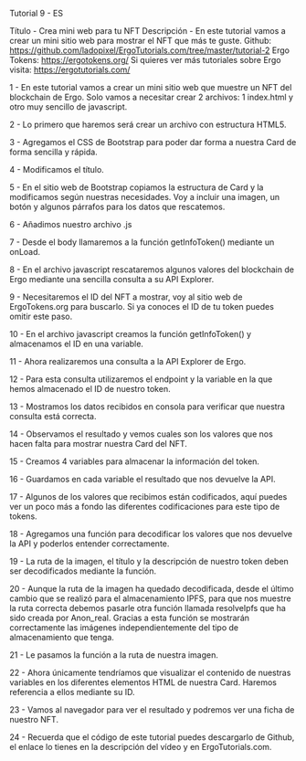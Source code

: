 Tutorial 9 - ES

Título - Crea mini web para tu NFT
Descripción - En este tutorial vamos a crear un mini sitio web para mostrar el NFT que más te guste.
Github: https://github.com/ladopixel/ErgoTutorials.com/tree/master/tutorial-2
Ergo Tokens: https://ergotokens.org/
Si quieres ver más tutoriales sobre Ergo visita: https://ergotutorials.com/

1 - En este tutorial vamos a crear un mini sitio web que muestre un NFT del blockchain de Ergo. Solo vamos a necesitar crear 2 archivos: 1 index.html y otro muy sencillo de javascript.

2 - Lo primero que haremos será crear un archivo con estructura HTML5.

3 - Agregamos el CSS de Bootstrap para poder dar forma a nuestra Card de forma sencilla y rápida.

4 - Modificamos el título.

5 - En el sitio web de Bootstrap copiamos la estructura de Card y la modificamos según nuestras necesidades. Voy a incluir una imagen, un botón y algunos párrafos para los datos que rescatemos.

6 - Añadimos nuestro archivo .js

7 - Desde el body llamaremos a la función getInfoToken() mediante un onLoad.

8 - En el archivo javascript rescataremos algunos valores del blockchain de Ergo mediante una sencilla consulta a su API Explorer.

9 - Necesitaremos el ID del NFT a mostrar, voy al sitio web de ErgoTokens.org para buscarlo. Si ya conoces el ID de tu token puedes omitir este paso.

10 - En el archivo javascript creamos la función getInfoToken() y almacenamos el ID en una variable.

11 - Ahora realizaremos una consulta a la API Explorer de Ergo.

12 - Para esta consulta utilizaremos el endpoint y la variable en la que hemos almacenado el ID de nuestro token.

13 - Mostramos los datos recibidos en consola para verificar que nuestra consulta está correcta.

14 - Observamos el resultado y vemos cuales son los valores que nos hacen falta para mostrar nuestra Card del NFT.

15 - Creamos 4 variables para almacenar la información del token.

16 - Guardamos en cada variable el resultado que nos devuelve la API.

17 - Algunos de los valores que recibimos están codificados, aquí puedes ver un poco más a fondo las diferentes codificaciones para este tipo de tokens.

18 - Agregamos una función para decodificar los valores que nos devuelve la API y poderlos entender correctamente.

19 - La ruta de la imagen, el título y la descripción de nuestro token deben ser decodificados mediante la función.

20 - Aunque la ruta de la imagen ha quedado decodificada, desde el último cambio que se realizó para el almacenamiento IPFS, para que nos muestre la ruta correcta debemos pasarle otra función llamada resolveIpfs que ha sido creada por Anon_real. Gracias a esta función se mostrarán correctamente las imágenes independientemente del tipo de almacenamiento que tenga.

21 - Le pasamos la función a la ruta de nuestra imagen.

22 - Ahora únicamente tendríamos que visualizar el contenido de nuestras variables en los diferentes elementos HTML de nuestra Card. Haremos referencia a ellos mediante su ID.

23 - Vamos al navegador para ver el resultado y podremos ver una ficha de nuestro NFT.

24 - Recuerda que el código de este tutorial puedes descargarlo de Github, el enlace lo tienes en la descripción del vídeo y en ErgoTutorials.com.
